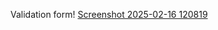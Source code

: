 Validation form!
[Screenshot 2025-02-16 120819](https://github.com/user-attachments/assets/e3a6c899-c3e2-408a-94e1-6189985a46ba)

